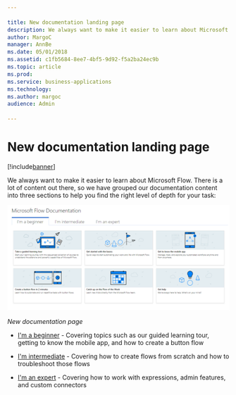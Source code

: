 ```yaml
---

title: New documentation landing page
description: We always want to make it easier to learn about Microsoft Flow.
author: MargoC
manager: AnnBe
ms.date: 05/01/2018
ms.assetid: c1fb5684-8ee7-4bf5-9d92-f5a2ba24ec9b
ms.topic: article
ms.prod: 
ms.service: business-applications
ms.technology: 
ms.author: margoc
audience: Admin

---
```

#  New documentation landing page




[!include[banner](../../../includes/banner.md)]

We always want to make it easier to learn about Microsoft Flow. There is a lot
of content out there, so we have grouped our documentation content into three
sections to help you find the right level of depth for your task:

![New documentation page](media/new-documentation-landing-page-1.png "New documentation page")
<!-- Picture 13 -->


*New documentation page*

-   [I'm a beginner](https://docs.microsoft.com/en-us/flow/#pivot=start) -
    Covering topics such as our guided learning tour, getting to know the mobile
    app, and how to create a button flow

-   [I'm
    intermediate](https://docs.microsoft.com/en-us/flow/#pivot=intermediate) -
    Covering how to create flows from scratch and how to troubleshoot those
    flows

-   [I'm an expert](https://docs.microsoft.com/en-us/flow/#pivot=expert) -
    Covering how to work with expressions, admin features, and custom connectors
